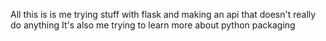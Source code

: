 All this is is me trying stuff with flask and making an api that doesn't really do anything
It's also me trying to learn more about python packaging
